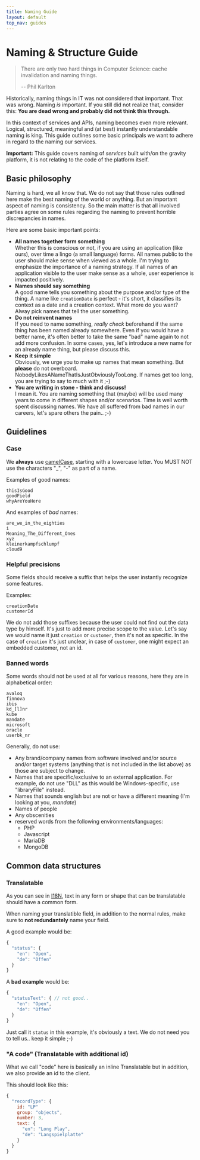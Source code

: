 ```yaml
---
title: Naming Guide
layout: default
top_nav: guides
---
```


# Naming & Structure Guide

> There are only two hard things in Computer Science: cache invalidation and naming things.
> 
> -- Phil Karlton

Historically, naming things in IT was not considered that important. That was wrong. Naming *is* important.
If you still did not realize that, consider this: **You are dead wrong and probably did not think this through.**

In this context of services and APIs, naming becomes even more relevant. Logical, structured,
meaningful and (at best) instantly understandable naming is king. This guide outlines some basic principals
we want to adhere in regard to the naming our services.

**Important:** This guide covers naming of *services* built with/on the gravity platform, it is not relating to the code of 
the platform itself.  

## Basic philosophy

Naming is hard, we all know that. We do not say that those rules outlined here make the best naming of the world or anything. 
But an important aspect of naming is consistency. So the main matter is that all involved parties agree on some rules
regarding the naming to prevent horrible discrepancies in names.

Here are some basic important points:

* **All names together form something**<br/>Whether this is conscious or not, if you are using an application (like ours), over time a lingo (a small language) forms. All names public to the user should make sense when viewed as a whole. I'm trying to emphasize the importance of a naming strategy. If all names of an application visible to the user make sense as a whole, user experience is impacted positively.
* **Names should say something**<br/>A good name tells you something about the purpose and/or type of the thing. A name like `creationDate` is perfect - it's short, it classifies its context as a date and a creation context. What more do you want? Alway pick names that tell the user something.
* **Do not reinvent names**<br/>If you need to name something, *really check* beforehand if the same thing has been named already somewhere. Even if you would have a better name, it's often better to take the same "bad" name again to not add more confusion. In some cases, yes, let's introduce a new name for an already name thing, but please discuss this.
* **Keep it simple**<br/>Obviously, we urge you to make up names that mean something. But **please** do not overboard. NobodyLikesANameThatIsJustObviouslyTooLong. If names get too long, you are trying to say to much with it ;-)
* **You are writing in stone - think and discuss!**<br/>I mean it. You are naming something that (maybe) will be used many years to come in different shapes and/or scenarios. Time is well worth spent discussing names. We have all suffered from bad names in our careers, let's spare others the pain.. ;-)



## Guidelines

### Case

We **always** use [camelCase](http://en.wikipedia.org/wiki/CamelCase), starting with a lowercase letter.
You MUST NOT use the characters "_", "-" as part of a name.

Examples of good names:

```
thisIsGood
goodField
whyAreYouHere
```

And examples of *bad* names:

```
are_we_in_the_eighties
i
Meaning_The_Different_Ones
xyz
kleinerkampfschlumpf
cloud9
```

### Helpful precisions

Some fields should receive a suffix that helps the user instantly recognize some features.

Examples:

```
creationDate
customerId
```

We do not add those suffixes because the user could not find out the data type by himself. 
It's just to add more precise scope to the value. Let's say we would name it just `creation` or `customer`,
then it's not as specific. In the case of `creation` it's just unclear, in case of `customer`, one might
expect an embedded customer, not an id. 


### Banned words

Some words should not be used at all for various reasons, here they are in alphabetical order:

```
avaloq
finnova
ibis
kd_[l]nr
kube
mandate
microsoft
oracle
userbk_nr
``` 

Generally, do not use:

* Any brand/company names from software involved and/or source and/or target systems (anything that is not 
included in the list above) as those are subject to change.
* Names that are specific/exclusive to an external application. For example, do not use "DLL" as this 
would be Windows-specific, use "libraryFile" instead.
* Names that sounds english but are not or have a different meaning (I'm looking at you, *mandate*)  
* Names of people
* Any obscenities
* reserved words from the following environments/languages:
  * PHP
  * Javascript
  * MariaDB
  * MongoDB

## Common data structures

### Translatable

As you can see in [I18N](/doc/i18n.html), text in any form or shape that can be translatable should have
a common form.

When naming your translatible field, in addition to the normal rules, make sure to **not redundantely** name your field.

A good example would be: 

````javascript
{
  "status": {
    "en": "Open",
    "de": "Offen"
  }
}
````

A **bad example** would be:

````javascript
{
  "statusText": { // not good..
    "en": "Open",
    "de": "Offen"
  }
}
````

Just call it `status` in this example, it's obviously a text. We do not need you to tell us.. keep it simple ;-)

### "A code" (Translatable with additional id)

What we call "code" here is basically an inline Translatable but in addition, we also provide an id to the client.

This should look like this:

````javascript
{
  "recordType": {
    id: "LP"
    group: "objects",
    number: 3,
    text: {
      "en": "Long Play",
      "de": "Langspielplatte"
    }
  }
}
````
